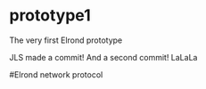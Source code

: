 # prototype1
The very first Elrond prototype


JLS made a commit! And a second commit! LaLaLa



#Elrond network protocol
